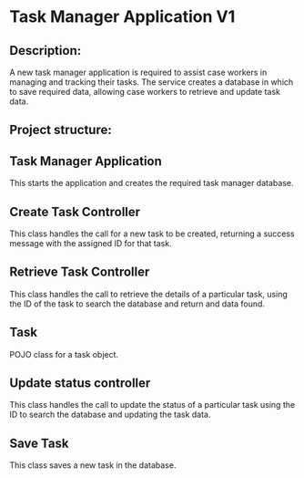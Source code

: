 # Task Manager Application V1 

## Description:
A new task manager application is required to assist case workers in managing and tracking their tasks. 
The service creates a database in which to save required data, allowing case workers to retrieve and update task data. 

## Project structure: 

## Task Manager Application 
This starts the application and creates the required task manager database.

## Create Task Controller
This class handles the call for a new task to be created, returning a success message with the assigned ID for that task.

## Retrieve Task Controller
This class handles the call to retrieve the details of a particular task, using the ID of the task to search the database and return and data
found. 

## Task
POJO class for a task object. 

## Update status controller 
This class handles the call to update the status of a particular task using the ID to search the database and updating the task data. 

## Save Task
This class saves a new task in the database. 